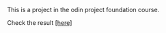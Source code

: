 This is a project in the odin project foundation course.

Check the result 
<a href="https://eudooyoung.github.io/foundations-calculator/" target="_blank">
[here]
</a>
